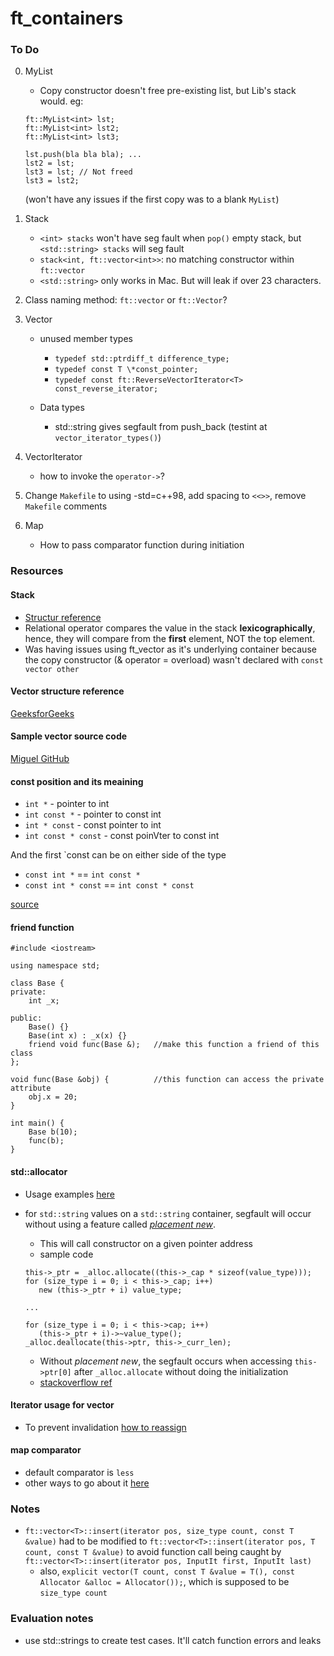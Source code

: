 # ft_containers

### To Do

0. MyList

   - Copy constructor doesn't free pre-existing list, but Lib's stack would. eg:

   ```
   ft::MyList<int> lst;
   ft::MyList<int> lst2;
   ft::MyList<int> lst3;

   lst.push(bla bla bla); ...
   lst2 = lst;
   lst3 = lst; // Not freed
   lst3 = lst2;
   ```

   (won't have any issues if the first copy was to a blank `MyList`)

1. Stack
   - `<int> stacks` won't have seg fault when `pop()` empty stack, but `<std::string> stacks` will seg fault
   - `stack<int, ft::vector<int>>`: no matching constructor within `ft::vector`
   - `<std::string>` only works in Mac. But will leak if over 23 characters.
2. Class naming method: `ft::vector` or `ft::Vector`?
3. Vector

   - unused member types

     - `typedef std::ptrdiff_t difference_type;`
     - `typedef const T \*const_pointer;`
     - `typedef const ft::ReverseVectorIterator<T> const_reverse_iterator;`

   - Data types
     - std::string gives segfault from push_back (testint at `vector_iterator_types()`)

4. VectorIterator
   - how to invoke the `operator->`?
5. Change `Makefile` to using -std=c++98, add spacing to `<<>>`, remove `Makefile` comments
6. Map
   - How to pass comparator function during initiation

### Resources

#### Stack

- [Structur reference](https://www.geeksforgeeks.org/stack-data-structure-introduction-program/)
- Relational operator compares the value in the stack **lexicographically**, hence, they will compare from the **first** element, NOT the top element.
- Was having issues using ft_vector as it's underlying container because the copy constructor (& operator = overload) wasn't declared with `const vector other`

#### Vector structure reference

[GeeksforGeeks](https://www.geeksforgeeks.org/how-to-implement-our-own-vector-class-in-c/)

#### Sample vector source code

[Miguel GitHub](https://github.com/Miguel-Deniz/Vector-Implementation/blob/master/Vector%20Implementation/Vector.h)

#### const position and its meaining

- `int *` - pointer to int
- `int const *` - pointer to const int
- `int * const` - const pointer to int
- `int const * const` - const poinVter to const int

And the first `const can be on either side of the type

- `const int *` == `int const *`
- `const int * const` == `int const * const`

[source](https://stackoverflow.com/questions/1143262/what-is-the-difference-between-const-int-const-int-const-and-int-const)

#### friend function

```
#include <iostream>

using namespace std;

class Base {
private:
	int _x;

public:
	Base() {}
	Base(int x) : _x(x) {}
	friend void func(Base &);	//make this function a friend of this class
};

void func(Base &obj) {			//this function can access the private attribute
	obj.x = 20;
}

int main() {
	Base b(10);
	func(b);
}
```

#### std::allocator

- Usage examples [here](https://www.geeksforgeeks.org/stdallocator-in-cpp-with-examples/)
- for `std::string` values on a `std::string` container, segfault will occur without using a feature called [_placement new_](https://en.cppreference.com/w/cpp/language/new#Placement_new).

  - This will call constructor on a given pointer address
  - sample code

  ```
  this->_ptr = _alloc.allocate((this->_cap * sizeof(value_type)));
  for (size_type i = 0; i < this->_cap; i++)
     new (this->_ptr + i) value_type;

  ...

  for (size_type i = 0; i < this->cap; i++)
     (this->_ptr + i)->~value_type();
  _alloc.deallocate(this->ptr, this->_curr_len);
  ```

  - Without _placement new_, the segfault occurs when accessing `this->ptr[0]` after `_alloc.allocate` without doing the initialization
  - [stackoverflow ref](https://stackoverflow.com/questions/68239801/stdto-string-return-empty-string-when-using-stdallocator)

#### Iterator usage for vector

- To prevent invalidation [how to reassign](https://thispointer.com//stdvector-and-iterator-invalidation/)

#### map comparator

- default comparator is `less`
- other ways to go about it [here](https://linuxhint.com/map-comparator-c/)

### Notes

- `ft::vector<T>::insert(iterator pos, size_type count, const T &value)` had to be modified to `ft::vector<T>::insert(iterator pos, T count, const T &value)` to avoid function call being caught by `ft::vector<T>::insert(iterator pos, InputIt first, InputIt last)`
  - also, `explicit vector(T count, const T &value = T(), const Allocator &alloc = Allocator());`, which is supposed to be `size_type count`

### Evaluation notes

- use std::strings to create test cases. It'll catch function errors and leaks
